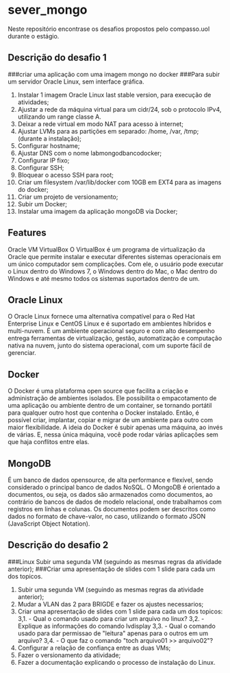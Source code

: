 # sever_mongo
Neste repositório encontrase os desafios propostos pelo compasso.uol durante o estágio.

## Descrição do desafio 1
###criar uma aplicação com uma imagem mongo no docker
###Para subir um servidor Oracle Linux, sem interface gráfica.

1. Instalar 1 imagem Oracle Linux last stable version, para execução de atividades;
2. Ajustar a rede da máquina virtual para um cidr/24, sob o protocolo IPv4, utilizando um range classe A.
3. Deixar a rede virtual em modo NAT para acesso à internet;
4. Ajustar LVMs para as partições em separado: /home, /var, /tmp; (durante a instalação);
5. Configurar hostname;
6. Ajustar DNS com o nome labmongodbancodocker;
7. Configurar IP fixo;
8. Configurar SSH;
9. Bloquear o acesso SSH para root;
10. Criar um filesystem /var/lib/docker com 10GB em EXT4 para as imagens do docker;
11. Criar um projeto de versionamento;
12. Subir um Docker;
13. Instalar uma imagem da aplicação mongoDB via Docker;

## Features 
Oracle VM VirtualBox
O VirtualBox é um programa de virtualização da Oracle que permite instalar e executar diferentes sistemas operacionais em um único computador sem complicações. Com ele, o usuário pode executar o Linux dentro do Windows 7, o Windows dentro do Mac, o Mac dentro do Windows e até mesmo todos os sistemas suportados dentro de um.
## Oracle Linux 
O Oracle Linux fornece uma alternativa compatível para o Red Hat Enterprise Linux e CentOS Linux e é suportado em ambientes híbridos e multi-nuvem. É um ambiente operacional seguro e com alto desempenho entrega ferramentas de virtualização, gestão, automatização e computação nativa na nuvem, junto do sistema operacional, com um suporte fácil de gerenciar.
## Docker
O Docker é uma plataforma open source que facilita a criação e administração de ambientes isolados. Ele possibilita o empacotamento de uma aplicação ou ambiente dentro de um container, se tornando portátil para qualquer outro host que contenha o Docker instalado. Então, é possível criar, implantar, copiar e migrar de um ambiente para outro com maior flexibilidade. A ideia do Docker é subir apenas uma máquina, ao invés de várias. E, nessa única máquina, você pode rodar várias aplicações sem que haja conflitos entre elas.
## MongoDB
É um banco de dados opensource, de alta performance e flexível, sendo considerado o principal banco de dados NoSQL. O MongoDB é orientado a documentos, ou seja, os dados são armazenados como documentos, ao contrário de bancos de dados de modelo relacional, onde trabalhamos com registros em linhas e colunas. Os documentos podem ser descritos como dados no formato de chave-valor, no caso, utilizando o formato JSON (JavaScript Object Notation).

## Descrição do desafio 2

###Linux Subir uma segunda VM (seguindo as mesmas regras da atividade anterior);
###Criar uma apresentação de slides com 1 slide para cada um dos topicos.

1. Subir uma segunda VM (seguindo as mesmas regras da atividade anterior);
2. Mudar a VLAN das 2 para BRIGDE e fazer os ajustes necessarios;
3. Criar uma apresentação de slides com 1 slide
para cada um dos topicos:
3,1. - Qual o comando usado para criar um
arquivo no linux?
3,2. - Explique as informações do comando lvdisplay
3,3. - Qual o comando usado para dar permissao de "leitura" apenas para o outros em um arquivo?
3,4. - O que faz o comando "toch arquivo01 >> arquivo02"?
4. Configurar a relação de confiança entre as duas VMs;
5. Fazer o versionamento da atividade;
6. Fazer a documentação explicando o processo de instalação do Linux.